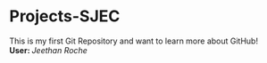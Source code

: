 # Projects-SJEC
This is my first Git Repository and want to learn more about GitHub!
<br>
<b> User: </b> <i> Jeethan Roche </i>

